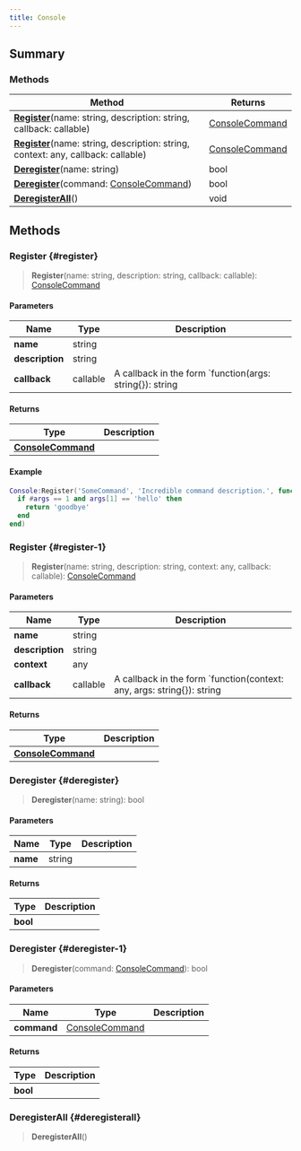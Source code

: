 ```yaml
---
title: Console
---
```


## Summary

### Methods

| Method | Returns |
| ------ | ------- |
| **[Register](#register)**(name: string, description: string, callback: callable) | [ConsoleCommand](/vext/ref/client/type/consolecommand) |
| **[Register](#register-1)**(name: string, description: string, context: any, callback: callable) | [ConsoleCommand](/vext/ref/client/type/consolecommand) |
| **[Deregister](#deregister)**(name: string) | bool |
| **[Deregister](#deregister-1)**(command: [ConsoleCommand](/vext/ref/client/type/consolecommand)) | bool |
| **[DeregisterAll](#deregisterall)**() | void |

## Methods

### Register {#register}

> **Register**(name: string, description: string, callback: callable): [ConsoleCommand](/vext/ref/client/type/consolecommand)

#### Parameters

| Name | Type | Description |
| ---- | ---- | ----------- |
| **name** | string |  |
| **description** | string |  |
| **callback** | callable | A callback in the form `function(args: string{}): string | nil`. |

#### Returns

| Type | Description |
| ---- | ----------- |
| **[ConsoleCommand](/vext/ref/client/type/consolecommand)** |  |

#### Example

```lua
Console:Register('SomeCommand', 'Incredible command description.', function(args)
  if #args == 1 and args[1] == 'hello' then
    return 'goodbye'
  end
end)
```

### Register {#register-1}

> **Register**(name: string, description: string, context: any, callback: callable): [ConsoleCommand](/vext/ref/client/type/consolecommand)

#### Parameters

| Name | Type | Description |
| ---- | ---- | ----------- |
| **name** | string |  |
| **description** | string |  |
| **context** | any |  |
| **callback** | callable | A callback in the form `function(context: any, args: string{}): string | nil`. |

#### Returns

| Type | Description |
| ---- | ----------- |
| **[ConsoleCommand](/vext/ref/client/type/consolecommand)** |  |

### Deregister {#deregister}

> **Deregister**(name: string): bool

#### Parameters

| Name | Type | Description |
| ---- | ---- | ----------- |
| **name** | string |  |

#### Returns

| Type | Description |
| ---- | ----------- |
| **bool** |  |

### Deregister {#deregister-1}

> **Deregister**(command: [ConsoleCommand](/vext/ref/client/type/consolecommand)): bool

#### Parameters

| Name | Type | Description |
| ---- | ---- | ----------- |
| **command** | [ConsoleCommand](/vext/ref/client/type/consolecommand) |  |

#### Returns

| Type | Description |
| ---- | ----------- |
| **bool** |  |

### DeregisterAll {#deregisterall}

> **DeregisterAll**()

